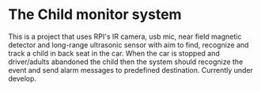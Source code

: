 # The Child monitor system
This is a project that uses RPI's IR camera, usb mic, near field magnetic detector and long-range ultrasonic sensor with aim to find, recognize and track a child in back seat in the car. When the car is stopped and driver/adults abandoned the child then the system should recognize the event and send alarm messages to predefined destination. Currently under develop.
